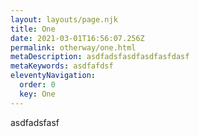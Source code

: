 ```yaml
---
layout: layouts/page.njk
title: One
date: 2021-03-01T16:56:07.256Z
permalink: otherway/one.html
metaDescription: asdfadsfasdfasdfasfdasf
metaKeywords: asdfafdsf
eleventyNavigation:
  order: 0
  key: One
---
```

asdfadsfasf